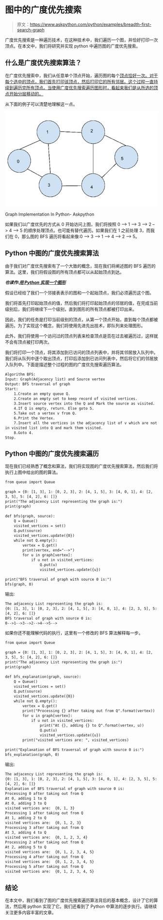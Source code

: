 # 图中的广度优先搜索

> 原文：<https://www.askpython.com/python/examples/breadth-first-search-graph>

广度优先搜索是一种遍历技术，在这种技术中，我们遍历一个图，并恰好打印一次顶点。在本文中，我们将研究并实现 python 中遍历图的广度优先搜索。

## 什么是广度优先搜索算法？

在广度优先搜索中，我们从任意单个顶点开始，遍历图的每个[顶点恰好一次。对于每个选中的顶点，我们首先打印该顶点，然后打印它的所有邻居。这个过程一直持续到遍历完所有顶点。当使用广度优先搜索遍历图形时，看起来我们是从所选的顶点开始分层移动的。](https://www.askpython.com/python/examples/graph-operations)

从下面的例子可以清楚地理解这一点。

![Graph Implementation In Python](img/5881ab97e34a7a44225b1fb5ded95f10.png)

Graph Implementation In Python- Askpython

如果我们以广度优先的方式从 0 开始访问上图，我们将按照 0 –> 1 –> 3 –> 2 –> 4 –> 5 的顺序处理顶点。也可能有替代遍历。如果我们在 1 之前处理 3，而我们在 0，那么图的 BFS 遍历将看起来像:0 –> 3 –> 1 –> 4 –> 2 –> 5。

## Python 中图的广度优先搜索算法

由于我们对广度优先搜索有了一个大致的概念，现在我们将阐述图的 BFS 遍历的算法。这里，我们将假设图的所有顶点都可以从起始顶点到达。

***也读作:[用 Python 实现一个图形](https://www.askpython.com/python/examples/graph-in-python)***

假设已经给了我们一个邻接表表示的图和一个起始顶点，我们必须遍历这个图。

我们将首先打印起始顶点的值，然后我们将打印起始顶点的邻居的值，在完成当前级别后，我们将继续下一个级别，直到图形的所有顶点都被打印出来。

因此，我们的任务是打印当前级别的顶点，从第一个顶点开始，直到每个顶点都被遍历。为了实现这个概念，我们将使用先进先出技术，即队列来处理图形。

此外，我们将使用一个访问过的顶点列表来检查顶点是否在过去被遍历过，这样就不会有顶点被打印两次。

我们将打印一个顶点，将其添加到已访问的顶点列表中，并将其邻居放入队列中。我们将从队列中逐个取出顶点，打印后添加到已访问列表中，然后将它们的邻居放入队列中。下面是描述整个过程的图的广度优先搜索遍历算法。

```
Algorithm BFS:
Input: Graph(Adjacency list) and Source vertex
Output: BFS traversal of graph
Start:
    1.Create an empty queue Q.
    2.Create an empty set to keep record of visited vertices.
    3.Insert source vertex into the Q and Mark the source as visited.
    4.If Q is empty, return. Else goto 5.
    5.Take out a vertex v from Q.
    6.Print the Vertex.
    7.Insert all the vertices in the adjacency list of v which are not in visited list into Q and mark them visited.
    8.Goto 4.
Stop.

```

## Python 中图的广度优先搜索遍历

现在我们已经熟悉了概念和算法，我们将实现图的广度优先搜索算法，然后我们将执行上图中给出的图的算法。

```
from queue import Queue

graph = {0: [1, 3], 1: [0, 2, 3], 2: [4, 1, 5], 3: [4, 0, 1], 4: [2, 3, 5], 5: [4, 2], 6: []}
print("The adjacency List representing the graph is:")
print(graph)

def bfs(graph, source):
    Q = Queue()
    visited_vertices = set()
    Q.put(source)
    visited_vertices.update({0})
    while not Q.empty():
        vertex = Q.get()
        print(vertex, end="-->")
        for u in graph[vertex]:
            if u not in visited_vertices:
                Q.put(u)
                visited_vertices.update({u})

print("BFS traversal of graph with source 0 is:")
bfs(graph, 0)

```

输出:

```
The adjacency List representing the graph is:
{0: [1, 3], 1: [0, 2, 3], 2: [4, 1, 5], 3: [4, 0, 1], 4: [2, 3, 5], 5: [4, 2], 6: []}
BFS traversal of graph with source 0 is:
0-->1-->3-->2-->4-->5-->

```

如果你还不能理解代码的执行，这里有一个修改的 BFS 算法解释每一步。

```
from queue import Queue

graph = {0: [1, 3], 1: [0, 2, 3], 2: [4, 1, 5], 3: [4, 0, 1], 4: [2, 3, 5], 5: [4, 2], 6: []}
print("The adjacency List representing the graph is:")
print(graph)

def bfs_explanation(graph, source):
    Q = Queue()
    visited_vertices = set()
    Q.put(source)
    visited_vertices.update({0})
    while not Q.empty():
        vertex = Q.get()
        print("Processing {} after taking out from Q".format(vertex))
        for u in graph[vertex]:
            if u not in visited_vertices:
                print("At {}, adding {} to Q".format(vertex, u))
                Q.put(u)
                visited_vertices.update({u})
        print("visited vertices are: ", visited_vertices)

print("Explanation of BFS traversal of graph with source 0 is:")
bfs_explanation(graph, 0)

```

输出:

```
The adjacency List representing the graph is:
{0: [1, 3], 1: [0, 2, 3], 2: [4, 1, 5], 3: [4, 0, 1], 4: [2, 3, 5], 5: [4, 2], 6: []}
Explanation of BFS traversal of graph with source 0 is:
Processing 0 after taking out from Q
At 0, adding 1 to Q
At 0, adding 3 to Q
visited vertices are:  {0, 1, 3}
Processing 1 after taking out from Q
At 1, adding 2 to Q
visited vertices are:  {0, 1, 2, 3}
Processing 3 after taking out from Q
At 3, adding 4 to Q
visited vertices are:  {0, 1, 2, 3, 4}
Processing 2 after taking out from Q
At 2, adding 5 to Q
visited vertices are:  {0, 1, 2, 3, 4, 5}
Processing 4 after taking out from Q
visited vertices are:  {0, 1, 2, 3, 4, 5}
Processing 5 after taking out from Q
visited vertices are:  {0, 1, 2, 3, 4, 5}

```

## 结论

在本文中，我们看到了图的广度优先搜索遍历算法背后的基本概念，设计了它的算法，然后用 python 实现了它。我们还看到了 Python 中算法的逐步执行。请继续关注更多内容丰富的文章。